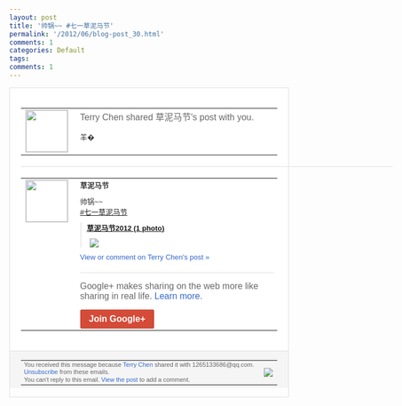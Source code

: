 ```yaml
---
layout: post
title: '帅锅~~ #七一草泥马节'
permalink: '/2012/06/blog-post_30.html'
comments: 1
categories: Default
tags: 
comments: 1
---
```

<div style="border:solid 1px #dfdfdf;color:#686868;font:13px Arial"><div style="background-color:#fff;padding:20px;"><table cellpadding="0" cellspacing="0"><tr><td style="padding-right:15px;vertical-align:top"><a href="https://plus.google.com/_/notifications/emlink?emrecipient=109554455967099403328&amp;emid=COjrtPLh9bACFcK2NAodonAAAA&amp;path=%2F108643996575278738906&amp;dt=1341052506947&amp;uob=8"><img height="75" src="https://lh3.googleusercontent.com/-KKRGTyJ5Bl0/AAAAAAAAAAI/AAAAAAAAEEY/jllxqER5dCk/s75-c-k-a/photo.jpg" style="border:solid 1px #cccccc;" width="75"/></a></td><td style="width:578px;color:#333;font:13px Arial;vertical-align:top;"><div style="color:#686868;font:16px Arial;;padding-bottom:15px">Terry Chen shared 草泥马节's post with you.</div><div style="padding-bottom:10px">羊�</div></td></tr></table><div style="margin:20px 0;border-bottom:solid 1px #dfdfdf;width:670px;"></div><table cellpadding="0" cellspacing="0"><tr><td style="padding-right:15px;vertical-align:top"><a href="https://plus.google.com/_/notifications/emlink?emrecipient=109554455967099403328&amp;emid=COjrtPLh9bACFcK2NAodonAAAA&amp;path=%2F107734430945710908955&amp;dt=1341052506947&amp;uob=8"><img height="75" src="https://lh6.googleusercontent.com/-8njs_Aolt4Q/AAAAAAAAAAI/AAAAAAAAABw/HaxwQdjb3aQ/s75-c-k-a/photo.jpg" style="border:solid 1px #cccccc;" width="75"/></a></td><td style="width:578px;color:#333;font:13px Arial;vertical-align:top;"><div style="font-weight:bold;padding-bottom:10px">草泥马节</div><div style="padding-bottom:10px">帅锅~~<br/><a class="ot-hashtag" href="https://plus.google.com/s/%23%E4%B8%83%E4%B8%80%E8%8D%89%E6%B3%A5%E9%A9%AC%E8%8A%82">#七一草泥马节</a></div><div style="margin-bottom:10px;padding-left:10px; border-left:2px solid #EAEAEA"><span style="margin-right:5px"><a href="https://plus.google.com/photos/107734430945710908955/albums/5759148445567401873" style="zSoyz"><span style="font-weight:bold">草泥马节2012 (1 photo)</span></a><div style="padding-bottom:10px"></div></span><span style="margin-right:5px"><a href="https://plus.google.com/_/notifications/emlink?emrecipient=109554455967099403328&amp;emid=COjrtPLh9bACFcK2NAodonAAAA&amp;path=%2F108643996575278738906%2Fposts%2FToe3q23XUK5%3Fgpinv%3DAMIXal8TAid56A7dES85jzRxUtDYoW9x3BV29uOZxgsSzmWIkj__AN8qE4JnmfbMJG1U-LA7cohJrPLj4aKFryvEONDTLiMauPG6w-Ntx37fEOt4kizi-2g&amp;dt=1341052506947&amp;uob=8" style="zSoyz;"><img border="0" src="https://lh4.googleusercontent.com/-_6EbWpUxwrI/T-7UZJHhwYI/AAAAAAAAAYU/0RTDCjBeHzE/h120/043-x2_d2e30b1" style="max-height:200px;max-width:275px"/></a></span></div><a href="https://plus.google.com/_/notifications/emlink?emrecipient=109554455967099403328&amp;emid=COjrtPLh9bACFcK2NAodonAAAA&amp;path=%2F108643996575278738906%2Fposts%2FToe3q23XUK5%3Fgpinv%3DAMIXal8TAid56A7dES85jzRxUtDYoW9x3BV29uOZxgsSzmWIkj__AN8qE4JnmfbMJG1U-LA7cohJrPLj4aKFryvEONDTLiMauPG6w-Ntx37fEOt4kizi-2g&amp;dt=1341052506947&amp;uob=8" style="color:#3366CC;text-decoration:none;">View or comment on Terry Chen's post »</a><div style="margin-top:20px;border-top:solid 1px #dfdfdf"><div style="padding:15px 0;color:#686868;font:16px Arial;">Google+ makes sharing on the web more like sharing in real life. <a href="http://www.google.com/+/learnmore/" style="color:#3366CC;text-decoration:none;">Learn more</a>.</div><a href="https://plus.google.com/_/notifications/emlink?emrecipient=109554455967099403328&amp;emid=COjrtPLh9bACFcK2NAodonAAAA&amp;path=%2F%3Fgpinv%3DAMIXal8TAid56A7dES85jzRxUtDYoW9x3BV29uOZxgsSzmWIkj__AN8qE4JnmfbMJG1U-LA7cohJrPLj4aKFryvEONDTLiMauPG6w-Ntx37fEOt4kizi-2g&amp;dt=1341052506947&amp;uob=8" style="display:inline-block;padding:7px 15px;background-color:#d44b38; color:#fff;font-size:16px; font-weight:bold;border-radius:2px;-webkit-border-radius:2px; -moz-border-radius:2px;border:solid 1px #c43b28; white-space:nowrap;text-decoration:none">Join Google+</a></div></td></tr></table></div><div style="border-top:solid 1px #dfdfdf;padding:0 20px; background-color:#f5f5f5"><table cellpadding="0" cellspacing="0" style="height:50px"><tbody><tr><td style="vertical-align:middle;width:100%; color:#636363;font:11px Arial; line-height:120%">You received this message because <a href="https://plus.google.com/_/notifications/emlink?emrecipient=109554455967099403328&amp;emid=COjrtPLh9bACFcK2NAodonAAAA&amp;path=%2F108643996575278738906%3Fgpinv%3DAMIXal8TAid56A7dES85jzRxUtDYoW9x3BV29uOZxgsSzmWIkj__AN8qE4JnmfbMJG1U-LA7cohJrPLj4aKFryvEONDTLiMauPG6w-Ntx37fEOt4kizi-2g&amp;dt=1341052506947&amp;uob=8" style="color:#3366CC;text-decoration:none;">Terry Chen</a> shared it with 1265133686@qq.com. <a href="https://plus.google.com/_/notifications/emlink?emrecipient=109554455967099403328&amp;emid=COjrtPLh9bACFcK2NAodonAAAA&amp;path=%2F_%2Fnonplus%2Femailsettings%3Fgpinv%3DAMIXal8TAid56A7dES85jzRxUtDYoW9x3BV29uOZxgsSzmWIkj__AN8qE4JnmfbMJG1U-LA7cohJrPLj4aKFryvEONDTLiMauPG6w-Ntx37fEOt4kizi-2g%26est%3DADH5u8VG2Sa52jjZCLE11m0QFnKjR3KgSJ97eQGFBUMuOFziFBTLq8ARl4As-hHK4r82_bSn9YQTAFMBDr09relwMMWoIZF8EysHcr4RocJ7bQBpu7Tc-5kzjkKvhu2KpJonoTIgXVNO&amp;dt=1341052506947&amp;uob=8" style="color:#3366CC;text-decoration:none;">Unsubscribe</a> from these emails.<br/>You can't reply to this email. <a href="https://plus.google.com/_/notifications/emlink?emrecipient=109554455967099403328&amp;emid=COjrtPLh9bACFcK2NAodonAAAA&amp;path=%2F108643996575278738906%2Fposts%2FToe3q23XUK5%3Fgpinv%3DAMIXal8TAid56A7dES85jzRxUtDYoW9x3BV29uOZxgsSzmWIkj__AN8qE4JnmfbMJG1U-LA7cohJrPLj4aKFryvEONDTLiMauPG6w-Ntx37fEOt4kizi-2g&amp;dt=1341052506947&amp;uob=8" style="color:#3366CC;text-decoration:none;">View the post</a> to add a comment.<br/></td><td><img src="https://ssl.gstatic.com/s2/oz/images/notifications/logo/google-plus-6617a72bb36cc548861652780c9e6ff1.png"/></td></tr></tbody></table></div></div>